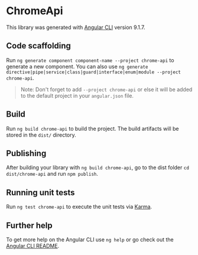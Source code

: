 # ChromeApi

This library was generated with [Angular CLI](https://github.com/angular/angular-cli) version 9.1.7.

## Code scaffolding

Run `ng generate component component-name --project chrome-api` to generate a new component. You can also use `ng generate directive|pipe|service|class|guard|interface|enum|module --project chrome-api`.
> Note: Don't forget to add `--project chrome-api` or else it will be added to the default project in your `angular.json` file. 

## Build

Run `ng build chrome-api` to build the project. The build artifacts will be stored in the `dist/` directory.

## Publishing

After building your library with `ng build chrome-api`, go to the dist folder `cd dist/chrome-api` and run `npm publish`.

## Running unit tests

Run `ng test chrome-api` to execute the unit tests via [Karma](https://karma-runner.github.io).

## Further help

To get more help on the Angular CLI use `ng help` or go check out the [Angular CLI README](https://github.com/angular/angular-cli/blob/master/README.md).
